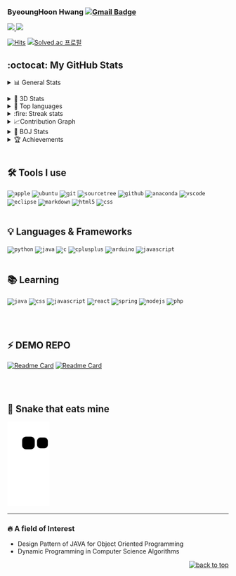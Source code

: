 
### ByeoungHoon Hwang    [![Gmail Badge](https://img.shields.io/badge/-Gmail-c14438?style=flat-square&logo=Gmail&logoColor=white&link=mailto:h1009218@hufs.ac.kr)](mailto:h1009218@hufs.ac.kr) 
 
 <!-- 노션,블로그,인스타 -->
 <a href = "https://www.notion.so/2-804f85fc028e4319b4a8896434a0e20f" target="_blank"><img src="https://img.shields.io/badge/Notion-000000?style=for-the-badge&logo=Notion&logoColor=white"> </a><a href = "https://blog.naver.com/h1009218" target="_blank"><img src="https://img.shields.io/badge/Blog-03C75A?style=for-the-badge&logo=Naver&logoColor=white"> 
<!-- </a><a href = "https://www.instagram.com/chum_zz/" target="_blank"><img src="https://img.shields.io/badge/Instagram-E4405F?style=for-the-badge&logo=Instagram&logoColor=white"> </a>  -->
<!-- 방문자,백준 -->
 [![Hits](https://hits.seeyoufarm.com/api/count/incr/badge.svg?url=https%3A%2F%2Fgithub.com%2FHwangBBang&count_bg=%23000000&title_bg=%23555555&icon=github.svg&icon_color=%23FFFFFF&title=Visits&edge_flat=false)](https://hits.seeyoufarm.com) 
 [![Solved.ac
프로필](http://mazassumnida.wtf/api/mini/generate_badge?boj=h1009218)](https://solved.ac/h1009218)<br>

   
<!-- 깃헙 Stats -->
<h2>:octocat: My GitHub Stats </h2>
<details>
<summary>📊 General Stats</summary>
 <div align = "center">
  
  ![HwangBBang's GitHub stats](https://github-readme-stats.vercel.app/api?username=HwangBBang&show_icons=true)</details>
 
 </div>
<details>
 <summary> 🧬 3D Stats</summary>
 
 ![My Stats](./profile-3d-contrib/profile-gitblock.svg)
</details>

<details>
<summary>💼 Top languages</summary>
 <div align = "center">
  
  [![Top Langs](https://github-readme-stats.vercel.app/api/top-langs/?username=HwangBBang)](https://github.com/HwangBBang/github-readme-stats)

  </div>
 </details> 
 
<details>
 
<summary> :fire: Streak stats</summary>
  <div align = "center">
    <a href="https://github.com/HwangBBang">
        <img height=180em src="https://github-readme-streak-stats.herokuapp.com/?user=HwangBBang&hide_border=true" alt="streak stats"/>
    </a>
  </div>
</details>

<details>
<summary> 📈Contribution Graph</summary>

 ![HwangBBang's activity graph](https://github-readme-activity-graph.cyclic.app/graph?username=HwangBBang&area=true&hide_border=true&bg_color=FFFFFFF&line=000&point=333333&color=333&area_color=333)

</details>
 
<details> 
<summary> 🏅 BOJ Stats</summary>
 <div align = "center">
  
   [![Solved.ac 프로필](http://mazassumnida.wtf/api/v2/generate_badge?boj=h1009218)](https://solved.ac/h1009218)<br>
  <img src="http://mazandi.herokuapp.com/api?handle=h1009218&theme=warm"/> 
 
 </div>
</details>
 
<details>
 <summary>🏆 Achievements</summary><br>
  <div align = "center">
                                                                <!--  &rank=-B,-C  -->
   
   [![trophy](https://github-profile-trophy.vercel.app/?username=HwangBBang&row=1&margin-w=20)](https://github.com/ryo-ma/github-profile-trophy)
   
   +  #### 2022 HUFS Code Festival - Beginner Track TOP-7

 </div>
</details>
 
  

<br>

## 🛠 Tools I use 
<code><img title="Apple" alt="apple" width="40px" 
           src="https://cdn.jsdelivr.net/gh/devicons/devicon/icons/apple/apple-original.svg" /></code>
<code><img title="Ubuntu" alt="ubuntu" width="40px" 
           src="https://cdn.jsdelivr.net/gh/devicons/devicon/icons/ubuntu/ubuntu-plain.svg" /></code>
<code><img title="Git" alt="git" width="40px" 
           src="https://cdn.jsdelivr.net/gh/devicons/devicon/icons/git/git-original.svg" /></code>
<code><img title="Sourcetree" alt="sourcetree" width="40px" 
           src="https://cdn.jsdelivr.net/gh/devicons/devicon/icons/sourcetree/sourcetree-original.svg" /></code>
<code><img title="GitHub" alt="github" width="40px" 
           src="https://cdn.jsdelivr.net/gh/devicons/devicon/icons/github/github-original.svg" /></code>
 <code><img title="Anaconda" alt="anaconda" width="40px" 
            src="https://cdn.jsdelivr.net/gh/devicons/devicon/icons/anaconda/anaconda-original.svg" /></code>
<code><img title="Vscode" alt="vscode" width="40px" 
           src="https://cdn.jsdelivr.net/gh/devicons/devicon/icons/vscode/vscode-original.svg" /></code>
<code><img title="Eclipse" alt="eclipse" width="40px"
           src="https://skillicons.dev/icons?i=eclipse" /></code>
<code><img title="Markdown" alt="markdown" width="40px" 
           src="https://cdn.jsdelivr.net/gh/devicons/devicon/icons/markdown/markdown-original.svg" /></code>
<code><img title="Html5" alt="html5" width="40px" 
           src="https://cdn.jsdelivr.net/gh/devicons/devicon/icons/html5/html5-original.svg" /></code>
<code><img title="CSS" alt="css" width="40px"
           src="https://cdn.jsdelivr.net/gh/devicons/devicon/icons/css3/css3-original.svg" /></code>
<br><br>
##  💡 Languages & Frameworks   

<code><img title="Python" alt="python" width="40px" 
           src="https://cdn.jsdelivr.net/gh/devicons/devicon/icons/python/python-original.svg" /></code>
<code><img title="Java" alt="java" width="40px" 
           src="https://cdn.jsdelivr.net/gh/devicons/devicon/icons/java/java-original.svg" /></code>
<code><img title="C" alt="c" width="40px" 
           src="https://cdn.jsdelivr.net/gh/devicons/devicon/icons/c/c-original.svg" /></code>
<code><img title="Cplusplus" alt="cplusplus" width="40px" 
           src="https://cdn.jsdelivr.net/gh/devicons/devicon/icons/cplusplus/cplusplus-original.svg"/></code>
<code><img title="Arduino" alt="arduino" width="40px" 
           src="https://cdn.jsdelivr.net/gh/devicons/devicon/icons/arduino/arduino-original.svg" /></code> 
<code><img title="Javascript" alt="javascript" width="40px" 
           src="https://cdn.jsdelivr.net/gh/devicons/devicon/icons/javascript/javascript-original.svg" /></code>
<br><br> 
## 📚 Learning

<code><img title="Java" alt="java" width="40px" 
           src="https://cdn.jsdelivr.net/gh/devicons/devicon/icons/java/java-original.svg" /></code>
<code><img title="CSS" alt="css" width="40px"
           src="https://cdn.jsdelivr.net/gh/devicons/devicon/icons/css3/css3-original.svg" /></code>
<code><img title="Javascript" alt="javascript" width="40px" 
           src="https://cdn.jsdelivr.net/gh/devicons/devicon/icons/javascript/javascript-original.svg" /></code>
<code><img title="React" alt="react" width="40px" 
           src="https://cdn.jsdelivr.net/gh/devicons/devicon/icons/react/react-original.svg" /></code>
<code><img title="Spring" alt="spring" width="40px"                                            
           src="https://cdn.jsdelivr.net/gh/devicons/devicon/icons/spring/spring-original.svg" /></code>
<code><img title="Nodejs" alt="nodejs" width="40px" 
           src="https://cdn.jsdelivr.net/gh/devicons/devicon/icons/nodejs/nodejs-original.svg" /></code>
<code><img title="Php" alt="php" width="40px" 
           src="https://cdn.jsdelivr.net/gh/devicons/devicon/icons/php/php-original.svg" /></code>
          
<br><br>

## ⚡️ DEMO REPO 

[![Readme Card](https://github-readme-stats.vercel.app/api/pin/?username=HwangBBang&repo=Mini_Project)](https://github.com/HwangBBang/Mini_Project)
[![Readme Card](https://github-readme-stats.vercel.app/api/pin/?username=HwangBBang&repo=JS_Study)](https://github.com/HwangBBang/JS_Study)

<!-- [Java_Practice_2022](https://github.com/HwangBBang/JAVA_Practice_2022)  
[Python_Practice_2022](https://github.com/HwangBBang/Python_Practice_2022)  
[Mini_Project](https://github.com/HwangBBang/Mini_Project)  
[Team-KKLHY](https://github.com/HwangBBang/team-KKLHY)  
[BaekJoon](https://github.com/HwangBBang/BaekJoon)  
[Html_Practice_2022](https://github.com/HwangBBang/HTML_Practice_2022) -->
<br><br>
## :snake: Snake that eats mine 

<img alt="snake eating my contribution" src="https://github.com/HwangBBang/HwangBBang/blob/output/github-contribution-grid-snake.svg"> 

<br> 
 
---

### 🔥 A field of Interest
  
+ Design Pattern of JAVA for Object Oriented Programming
+ Dynamic Programming in Computer Science Algorithms
 
 
<p align="right">
 <a href="#top">
  <img src="https://img.shields.io/static/v1?label&message=Top&color=000000&style=flat&logo" alt="back to top" />
 </a>
</p> 
 
 
